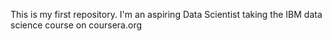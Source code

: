 This is my first repository. I'm an aspiring Data Scientist taking the IBM data science course on coursera.org
